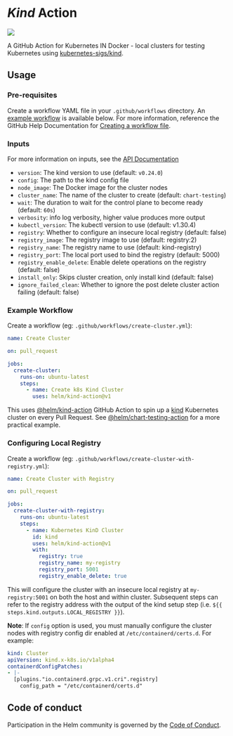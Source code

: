 # *Kind* Action

[![](https://github.com/helm/kind-action/workflows/Test/badge.svg?branch=main)](https://github.com/helm/kind-action/actions)

A GitHub Action for Kubernetes IN Docker - local clusters for testing Kubernetes using [kubernetes-sigs/kind](https://kind.sigs.k8s.io/).

## Usage

### Pre-requisites

Create a workflow YAML file in your `.github/workflows` directory. An [example workflow](#example-workflow) is available below.
For more information, reference the GitHub Help Documentation for [Creating a workflow file](https://help.github.com/en/articles/configuring-a-workflow#creating-a-workflow-file).

### Inputs

For more information on inputs, see the [API Documentation](https://developer.github.com/v3/repos/releases/#input)

- `version`: The kind version to use (default: `v0.24.0`)
- `config`: The path to the kind config file
- `node_image`: The Docker image for the cluster nodes
- `cluster_name`: The name of the cluster to create (default: `chart-testing`)
- `wait`: The duration to wait for the control plane to become ready (default: `60s`)
- `verbosity`: info log verbosity, higher value produces more output
- `kubectl_version`: The kubectl version to use (default: v1.30.4)
- `registry`: Whether to configure an insecure local registry (default: false)
- `registry_image`: The registry image to use (default: registry:2)
- `registry_name`: The registry name to use (default: kind-registry)
- `registry_port`: The local port used to bind the registry (default: 5000)
- `registry_enable_delete`: Enable delete operations on the registry (default: false)
- `install_only`: Skips cluster creation, only install kind (default: false)
- `ignore_failed_clean`: Whether to ignore the post delete cluster action failing (default: false)

### Example Workflow

Create a workflow (eg: `.github/workflows/create-cluster.yml`):

```yaml
name: Create Cluster

on: pull_request

jobs:
  create-cluster:
    runs-on: ubuntu-latest
    steps:
      - name: Create k8s Kind Cluster
        uses: helm/kind-action@v1
```

This uses [@helm/kind-action](https://github.com/helm/kind-action) GitHub Action to spin up a [kind](https://kind.sigs.k8s.io/) Kubernetes cluster on every Pull Request.
See [@helm/chart-testing-action](https://github.com/helm/chart-testing-action) for a more practical example.

### Configuring Local Registry

Create a workflow (eg: `.github/workflows/create-cluster-with-registry.yml`):


```yaml
name: Create Cluster with Registry

on: pull_request

jobs:
  create-cluster-with-registry:
    runs-on: ubuntu-latest
    steps:
      - name: Kubernetes KinD Cluster
        id: kind
        uses: helm/kind-action@v1
        with:
          registry: true
          registry_name: my-registry
          registry_port: 5001
          registry_enable_delete: true
```

This will configure the cluster with an insecure local registry at `my-registry:5001` on both the host and within cluster. Subsequent steps can refer to the registry address with the output of the kind setup step (i.e. `${{ steps.kind.outputs.LOCAL_REGISTRY }}`).

**Note**: If `config` option is used, you must manually configure the cluster nodes with registry config dir enabled at `/etc/containerd/certs.d`. For example:

```yaml
kind: Cluster
apiVersion: kind.x-k8s.io/v1alpha4
containerdConfigPatches:
- |-
  [plugins."io.containerd.grpc.v1.cri".registry]
    config_path = "/etc/containerd/certs.d"
```

## Code of conduct

Participation in the Helm community is governed by the [Code of Conduct](CODE_OF_CONDUCT.md).
